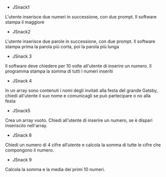 * JSnack1

L'utente inserisce due numeri in successione, con due prompt.
Il software stampa il maggiore


* JSnack2

L'utente inserisce due parole in successione, con due prompt.
Il software stampa prima la parola più corta, poi la parola più lunga


* JSnack 3

Il software deve chiedere per 10 volte all'utente di inserire un numero.
Il programma stampa la somma di tutti i numeri inseriti



* JSnack 4

In un array sono contenuti i nomi degli invitati alla festa del grande Gatsby, chiedi all'utente il suo nome e comunicagli se può partecipare o no alla festa



* JSnack5

Crea un array vuoto.
Chiedi all'utente di inserire un numero,
se è dispari inseriscilo nell'array.


* JSnack 8

Chiedi un numero di 4 cifre all’utente
e calcola la somma di tutte le cifre che compongono il numero.

* JSnack 9

Calcola la somma e la media dei primi 10 numeri.
